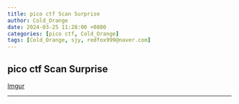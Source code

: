 ```yaml
---
title: pico ctf Scan Surprise
author: Cold_Orange
date: 2024-03-25 11:28:00 +0800
categories: [pico ctf, Cold_Orange]
tags: [Cold_Orange, sjy, redfox999@naver.com]
---
```


## pico ctf Scan Surprise

[Imgur]([https://imgur.com/yJ7sS9g](https://i.imgur.com/yJ7sS9g.jpg)https://i.imgur.com/yJ7sS9g.jpg)

---
